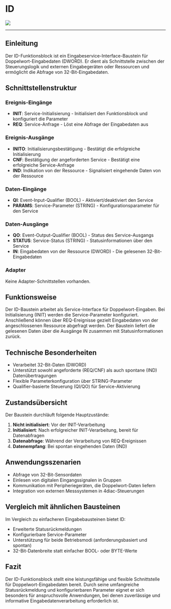 # ID

![](https://user-images.githubusercontent.com/69573151/210779975-495c4210-22c0-4962-af45-e98d38b26edb.png)

* * * * * * * * * *
## Einleitung
Der ID-Funktionsblock ist ein Eingabeservice-Interface-Baustein für Doppelwort-Eingabedaten (DWORD). Er dient als Schnittstelle zwischen der Steuerungslogik und externen Eingabegeräten oder Ressourcen und ermöglicht die Abfrage von 32-Bit-Eingabedaten.

## Schnittstellenstruktur

### **Ereignis-Eingänge**
- **INIT**: Service-Initialisierung - Initialisiert den Funktionsblock und konfiguriert die Parameter
- **REQ**: Service-Anfrage - Löst eine Abfrage der Eingabedaten aus

### **Ereignis-Ausgänge**
- **INITO**: Initialisierungsbestätigung - Bestätigt die erfolgreiche Initialisierung
- **CNF**: Bestätigung der angeforderten Service - Bestätigt eine erfolgreiche Service-Anfrage
- **IND**: Indikation von der Ressource - Signalisiert eingehende Daten von der Ressource

### **Daten-Eingänge**
- **QI**: Event-Input-Qualifier (BOOL) - Aktiviert/deaktiviert den Service
- **PARAMS**: Service-Parameter (STRING) - Konfigurationsparameter für den Service

### **Daten-Ausgänge**
- **QO**: Event-Output-Qualifier (BOOL) - Status des Service-Ausgangs
- **STATUS**: Service-Status (STRING) - Statusinformationen über den Service
- **IN**: Eingabedaten von der Ressource (DWORD) - Die gelesenen 32-Bit-Eingabedaten

### **Adapter**
Keine Adapter-Schnittstellen vorhanden.

## Funktionsweise
Der ID-Baustein arbeitet als Service-Interface für Doppelwort-Eingaben. Bei Initialisierung (INIT) werden die Service-Parameter konfiguriert. Anschließend können über REQ-Ereignisse gezielt Eingabedaten von der angeschlossenen Ressource abgefragt werden. Der Baustein liefert die gelesenen Daten über die Ausgänge IN zusammen mit Statusinformationen zurück.

## Technische Besonderheiten
- Verarbeitet 32-Bit-Daten (DWORD)
- Unterstützt sowohl angeforderte (REQ/CNF) als auch spontane (IND) Datenübertragungen
- Flexible Parameterkonfiguration über STRING-Parameter
- Qualifier-basierte Steuerung (QI/QO) für Service-Aktivierung

## Zustandsübersicht
Der Baustein durchläuft folgende Hauptzustände:
1. **Nicht initialisiert**: Vor der INIT-Verarbeitung
2. **Initialisiert**: Nach erfolgreicher INIT-Verarbeitung, bereit für Datenabfragen
3. **Datenabfrage**: Während der Verarbeitung von REQ-Ereignissen
4. **Datenempfang**: Bei spontan eingehenden Daten (IND)

## Anwendungsszenarien
- Abfrage von 32-Bit-Sensordaten
- Einlesen von digitalen Eingangssignalen in Gruppen
- Kommunikation mit Peripheriegeräten, die Doppelwort-Daten liefern
- Integration von externen Messsystemen in 4diac-Steuerungen

## Vergleich mit ähnlichen Bausteinen
Im Vergleich zu einfacheren Eingabebausteinen bietet ID:
- Erweiterte Statusrückmeldungen
- Konfigurierbare Service-Parameter
- Unterstützung für beide Betriebsmodi (anforderungsbasiert und spontan)
- 32-Bit-Datenbreite statt einfacher BOOL- oder BYTE-Werte

## Fazit
Der ID-Funktionsblock stellt eine leistungsfähige und flexible Schnittstelle für Doppelwort-Eingabedaten bereit. Durch seine umfangreiche Statusrückmeldung und konfigurierbaren Parameter eignet er sich besonders für anspruchsvolle Anwendungen, bei denen zuverlässige und informative Eingabedatenverarbeitung erforderlich ist.